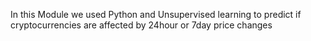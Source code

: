 In this Module we used Python and Unsupervised learning to predict if cryptocurrencies are affected by 24hour or 7day price changes
